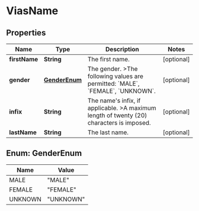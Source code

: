 

# ViasName


## Properties

| Name | Type | Description | Notes |
|------------ | ------------- | ------------- | -------------|
|**firstName** | **String** | The first name. |  [optional] |
|**gender** | [**GenderEnum**](#GenderEnum) | The gender. &gt;The following values are permitted: &#x60;MALE&#x60;, &#x60;FEMALE&#x60;, &#x60;UNKNOWN&#x60;. |  [optional] |
|**infix** | **String** | The name&#39;s infix, if applicable. &gt;A maximum length of twenty (20) characters is imposed. |  [optional] |
|**lastName** | **String** | The last name. |  [optional] |



## Enum: GenderEnum

| Name | Value |
|---- | -----|
| MALE | &quot;MALE&quot; |
| FEMALE | &quot;FEMALE&quot; |
| UNKNOWN | &quot;UNKNOWN&quot; |



